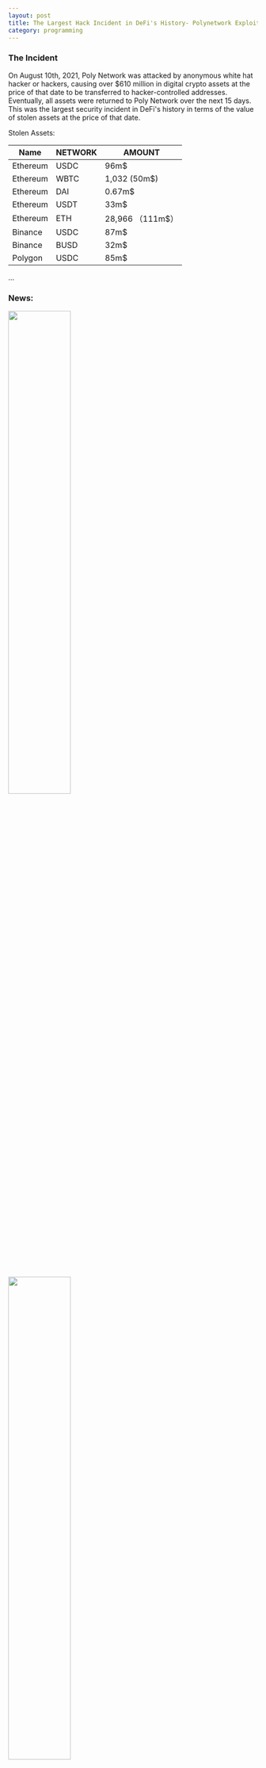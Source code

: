 ```yaml
---
layout: post
title: The Largest Hack Incident in DeFi's History- Polynetwork Exploit
category: programming
---
```

### The Incident
On August 10th, 2021, Poly Network was attacked by anonymous white hat hacker or hackers, causing over $610 million in digital crypto assets at the price of that date to be transferred to hacker-controlled addresses. Eventually, all assets were returned to Poly Network over the next 15 days. This was the largest security incident in DeFi's history in terms of the value of stolen assets at the price of that date.

Stolen Assets:


| Name | NETWORK | AMOUNT |   
| --- | --- | --- |
| Ethereum | USDC | 96m$ |
| Ethereum | WBTC | 1,032 (50m$) |
| Ethereum | DAI  | 0.67m$ |
| Ethereum | USDT | 33m$   |
| Ethereum | ETH  | 28,966 （111m$）|
| Binance  | USDC | 87m$ |
| Binance  | BUSD | 32m$ |
| Polygon  | USDC | 85m$ |


...
### News: 
<img width=50% height=50% src="https://user-images.githubusercontent.com/4775215/146314501-30ab8068-a0a0-480a-a170-5c7e99fa2cd7.png">
<img width=50% height=50% src="https://user-images.githubusercontent.com/4775215/146314315-3cb83474-eb87-406d-a249-b6a28ffe05b3.png">
<img width=50% height=50% src="https://user-images.githubusercontent.com/4775215/146314388-55b73706-5f0c-4883-a2e5-d59e468a9d64.png">
<img width=50% height=50% src="https://user-images.githubusercontent.com/4775215/146314476-2e5c1c82-4b3e-4cda-b351-608ef48a998e.png">


[Wiki](https://en.wikipedia.org/wiki/Poly_Network_exploit)

### What is Cross Chain and Polynetwork
#### Why to Cross Chain
1. Cross Chain Farm: Transfer your USDT from ETH to BSC to farm; O3Swap;
2. Hidden your money: Address replaced; from BSC, Polygon to ETH to prevent controlled fork;
#### How Polynetwork Works
<img width=50% height=50% src="https://user-images.githubusercontent.com/4775215/146582558-42774ce9-b80b-4472-a16d-1edc07ad475a.png">

The Big Graph
<img width=50% height=50% src="https://user-images.githubusercontent.com/4775215/146317676-621a25e6-c8b6-498a-8ef5-994d3889cd2e.png">

The Details
<img width=50% height=50% src="https://user-images.githubusercontent.com/4775215/146317735-3d6cb848-018b-4fc3-9474-c74fd3fb55b9.png">

### Incident Timeline
1. 2021.08.10 Call USDT/USDC/ to blacklist hacker's address;
<img width=50% height=50% src="https://user-images.githubusercontent.com/4775215/146583134-7ff43bde-1e39-4abb-89d7-fcd37f1debae.png">

2. O3 announced;
<img width=50% height=50% src="https://user-images.githubusercontent.com/4775215/146583356-d93f6f81-e453-474d-a3c2-0afe04812a72.png">

3. Hacker use stoled assets to Farm to earn;
<img width=50% height=50% src="https://user-images.githubusercontent.com/4775215/146583525-7ab75506-80df-4281-8b2f-fe57858ce04d.png">
<img width=50% height=50% src="https://user-images.githubusercontent.com/4775215/146584571-db237c7d-ac83-49be-b4ac-6ccaf7a32b52.png">

Security Teams tried to find the cause: some guess private key stolen, Certik is the first one, SlowMist is the second.

4. BSC/HB take actions;
<img width=50% height=50% src="https://user-images.githubusercontent.com/4775215/146583639-2a9acffa-d39f-4de9-9bb3-5d6fd11003d0.png">
<img width=50% height=50% src="https://user-images.githubusercontent.com/4775215/146583712-28a090fc-e93a-482e-a0bd-046ebebe4965.png">
<img width=50% height=50% src="https://user-images.githubusercontent.com/4775215/146583771-7899b78f-f779-4e76-9dea-9bc73d4df691.png">

5. Hacker SHOW: [Transaction](https://etherscan.io/txs?a=0xc8a65fadf0e0ddaf421f28feab69bf6e2e589963&f=2&p=2)
Use tonado to Wash Money:
<img width=50% height=50% src="https://user-images.githubusercontent.com/4775215/146584748-8eb0358a-b6c3-4f87-baa1-c5d740a1bca0.png">
<img width=50% height=50% src="https://user-images.githubusercontent.com/4775215/146587035-8b21de84-81c2-442f-8ecb-9d5c7d107c33.png">

My Story 1 - 6, from this we can guess the hacker is white hat and not going to stole the money.
<img width=50% height=50% src="https://user-images.githubusercontent.com/4775215/146585034-81071c25-acb3-42c2-bad5-b810bd87ba6a.png">
<img width=50% height=50% src="https://user-images.githubusercontent.com/4775215/146585638-0d7584c5-8b69-4836-b9cd-0b0b570e4617.png">
Story 2: I'm Angry!
![image](https://user-images.githubusercontent.com/4775215/146585973-0a65eb4a-2a50-4f40-b02a-d3347b942984.png)
Defi: Code is Law
<img width=50% height=50% src="https://user-images.githubusercontent.com/4775215/146586166-19a0eec6-00bd-4e31-a57e-6fa5a72d0792.png">
Worldwide Network Begger
<img width=50% height=50% src="https://user-images.githubusercontent.com/4775215/146586271-2f7025b2-6fb6-4631-b3b1-1e89a587a3c4.png">
<img width=50% height=50% src="https://user-images.githubusercontent.com/4775215/146586732-73b2d09c-f7de-4d77-9676-56de77675f2d.png">
Refuse bounty and Return money
<img width=50% height=50% src="https://user-images.githubusercontent.com/4775215/146587270-9c0b8e47-30f2-44e1-8ef6-ffdacc1d39c7.png">

6. Start to Return Money;
<img width=50% height=50% src="https://user-images.githubusercontent.com/4775215/146583997-dd493f2b-373f-4bb1-8972-9528e86ce3ca.png">


### How to Exploit
#### Just Miss One Line Code
<img width=50% height=50% src="https://user-images.githubusercontent.com/4775215/146193244-6b1ff1b9-b5f6-4a88-b638-6ceda8ee5405.png">
[Source code](https://github.com/polynetwork/eth-contracts/blob/master/contracts/core/cross_chain_manager/logic/EthCrossChainManager.sol)
And this will then Call:
<img width=50% height=50% src="https://user-images.githubusercontent.com/4775215/146320580-19c0e4dd-4aba-43e3-8fc3-8747becef5a0.png">
[Source code](https://github.com/christianxiao/eth-contracts/blob/master/contracts/core/cross_chain_manager/data/EthCrossChainData.sol)
**If you can put your own public keys, then you can controll everything.**

#### Details
[Certik is the first one to explain this](https://certik-io.medium.com/polynetwork-hack-analysis-a86513f2a730)
##### First Attack：From ONT
Create a special transaction to Replace Public Key
[transaction](https://explorer.ont.io/tx/F771BA610625D5A37B67D30BF2F8829703540C86AD76542802567CAAFFFF280C#)
<img width=50% height=50% src="https://user-images.githubusercontent.com/4775215/146578747-3fac4b13-3aae-4471-86a1-e0bb99c8ab65.png">
Important Notes:
1. He need to carefully to choose a method name to match the hash of ```putCurEpochConPubKeyBytes``` to attack; “6631313231333138303933” whose signature is equal to 0x41973cd9 (the signature of putCurEpochConPubKeyBytes(bytes))
 <img width=50% height=50% src="https://user-images.githubusercontent.com/4775215/146579397-d4e8abc6-9f3b-4149-a084-a5b2fb75a53c.png">
<img width=50% height=50% src="https://user-images.githubusercontent.com/4775215/146579700-38360d06-269c-4987-a0b3-c9b246121d56.png">
2. He need ONG as gas, which can not be bought at DEX, only at CEX, which can be trackable.
<img width=50% height=50% src="https://user-images.githubusercontent.com/4775215/146580222-e2230420-33ca-45d2-a14e-57691b5dd798.png">

#### This Transaction is accepted by Poly Chain
[Transaction](https://explorer.poly.network/tx/1a72a0cf65e4c08bb8aab2c20da0085d7aee3dc69369651e2e08eb798497cc80)

#### Ethereum accepted too
[Transaction](https://etherscan.io/tx/0xb1f70464bd95b774c6ce60fc706eb5f9e35cb5f06e6cfe7c17dcda46ffd59581)
1. EthCrossChainManager.verifyHeaderAndExecuteTx() was triggered:
a. fromChainId: 3 (Side Chain)
b. toChainId: 2 (Target Chain)
c. toContract: 0xcf2afe102057ba5c16f899271045a0a37fcb10f2
d. method: 0x6631313231333138303933
e. args: 010000000000000014a87fb85a93ca072cd4e5f0d4f178bc831df8a00b
<img width=50% height=50% src="https://user-images.githubusercontent.com/4775215/146580838-2dd4d92a-d56a-43e4-85f9-c418da75afdd.png">
2. EthCrossChainManager._executeCrossChainTx() was triggered:
 toContract (0xcf2afe102057ba5c16f899271045a0a37fcb10f2), 
 method (0x6631313231333138303933),
 args (010000000000000014a87fb85a93ca072cd4e5f0d4f178bc831df8a00b)
3. The public key was changed. Done.


### Solutions
1. If you are a hacker, 
2. CEX or Centralised chains are not reliable: they can do hard fork; 
3. You need to buy the gas token, so CEX can trace your IP;  
4. USDT/USDC can blacklist your address;
5. Almost all addresses can be trackble, to CEX; so use Monero and DEX;
6. After that, Tonardo is safe to wash your money;

a. The design of Polynetwork is centralised, if you get the private key, you controll all the money. A hacker or the project owner can hold the private key. How to solve this?
a. Cross chain projects seems unsafe. It seems impossible to build a safe and decentralised cross chain projects.
